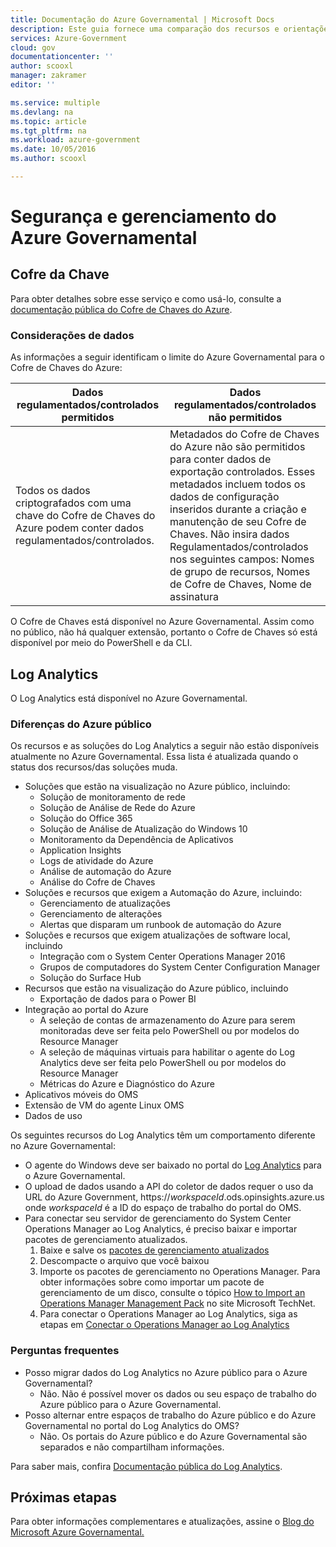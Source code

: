 ```yaml
---
title: Documentação do Azure Governamental | Microsoft Docs
description: Este guia fornece uma comparação dos recursos e orientações sobre como desenvolver aplicativos para o Azure Government
services: Azure-Government
cloud: gov
documentationcenter: ''
author: scooxl
manager: zakramer
editor: ''

ms.service: multiple
ms.devlang: na
ms.topic: article
ms.tgt_pltfrm: na
ms.workload: azure-government
ms.date: 10/05/2016
ms.author: scooxl

---
```

# <a name="azure-government-management-and-security"></a>Segurança e gerenciamento do Azure Governamental
## <a name="key-vault"></a>Cofre da Chave
Para obter detalhes sobre esse serviço e como usá-lo, consulte a <a href="https://azure.microsoft.com/documentation/services/key-vault">documentação pública do Cofre de Chaves do Azure</a>.

### <a name="data-considerations"></a>Considerações de dados
As informações a seguir identificam o limite do Azure Governamental para o Cofre de Chaves do Azure:

| Dados regulamentados/controlados permitidos | Dados regulamentados/controlados não permitidos |
| --- | --- |
| Todos os dados criptografados com uma chave do Cofre de Chaves do Azure podem conter dados regulamentados/controlados. |Metadados do Cofre de Chaves do Azure não são permitidos para conter dados de exportação controlados. Esses metadados incluem todos os dados de configuração inseridos durante a criação e manutenção de seu Cofre de Chaves.  Não insira dados Regulamentados/controlados nos seguintes campos: Nomes de grupo de recursos, Nomes de Cofre de Chaves, Nome de assinatura |

O Cofre de Chaves está disponível no Azure Governamental. Assim como no público, não há qualquer extensão, portanto o Cofre de Chaves só está disponível por meio do PowerShell e da CLI.

## <a name="log-analytics"></a>Log Analytics
O Log Analytics está disponível no Azure Governamental. 

### <a name="differences-from-public-azure"></a>Diferenças do Azure público
Os recursos e as soluções do Log Analytics a seguir não estão disponíveis atualmente no Azure Governamental. Essa lista é atualizada quando o status dos recursos/das soluções muda.

* Soluções que estão na visualização no Azure público, incluindo:
  * Solução de monitoramento de rede
  * Solução de Análise de Rede do Azure
  * Solução do Office 365
  * Solução de Análise de Atualização do Windows 10
  * Monitoramento da Dependência de Aplicativos
  * Application Insights
  * Logs de atividade do Azure
  * Análise de automação do Azure
  * Análise do Cofre de Chaves
* Soluções e recursos que exigem a Automação do Azure, incluindo:
  * Gerenciamento de atualizações
  * Gerenciamento de alterações
  * Alertas que disparam um runbook de automação do Azure
* Soluções e recursos que exigem atualizações de software local, incluindo
  * Integração com o System Center Operations Manager 2016
  * Grupos de computadores do System Center Configuration Manager
  * Solução do Surface Hub
* Recursos que estão na visualização do Azure público, incluindo
  * Exportação de dados para o Power BI
* Integração ao portal do Azure
  * A seleção de contas de armazenamento do Azure para serem monitoradas deve ser feita pelo PowerShell ou por modelos do Resource Manager
  * A seleção de máquinas virtuais para habilitar o agente do Log Analytics deve ser feita pelo PowerShell ou por modelos do Resource Manager
  * Métricas do Azure e Diagnóstico do Azure
* Aplicativos móveis do OMS
* Extensão de VM do agente Linux OMS
* Dados de uso

Os seguintes recursos do Log Analytics têm um comportamento diferente no Azure Governamental:

* O agente do Windows deve ser baixado no portal do [Log Analytics](https://oms.microsoft.us) para o Azure Governamental.
* O upload de dados usando a API do coletor de dados requer o uso da URL do Azure Government, https://*workspaceId*.ods.opinsights.azure.us onde *workspaceId* é a ID do espaço de trabalho do portal do OMS. 
* Para conectar seu servidor de gerenciamento do System Center Operations Manager ao Log Analytics, é preciso baixar e importar pacotes de gerenciamento atualizados.
  1. Baixe e salve os [pacotes de gerenciamento atualizados](http://go.microsoft.com/fwlink/?LinkId=828749)
  2. Descompacte o arquivo que você baixou
  3. Importe os pacotes de gerenciamento no Operations Manager. Para obter informações sobre como importar um pacote de gerenciamento de um disco, consulte o tópico [How to Import an Operations Manager Management Pack](http://technet.microsoft.com/library/hh212691.aspx) no site Microsoft TechNet.
  4. Para conectar o Operations Manager ao Log Analytics, siga as etapas em [Conectar o Operations Manager ao Log Analytics](../log-analytics/log-analytics-om-agents.md) 

### <a name="frequently-asked-questions"></a>Perguntas frequentes
* Posso migrar dados do Log Analytics no Azure público para o Azure Governamental?
  * Não. Não é possível mover os dados ou seu espaço de trabalho do Azure público para o Azure Governamental.
* Posso alternar entre espaços de trabalho do Azure público e do Azure Governamental no portal do Log Analytics do OMS?
  * Não. Os portais do Azure público e do Azure Governamental são separados e não compartilham informações. 

Para saber mais, confira [Documentação pública do Log Analytics](../log-analytics/log-analytics-overview.md).

## <a name="next-steps"></a>Próximas etapas
Para obter informações complementares e atualizações, assine o <a href="https://blogs.msdn.microsoft.com/azuregov/">Blog do Microsoft Azure Governamental. </a>

<!--HONumber=Oct16_HO2-->


